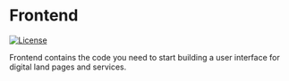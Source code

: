 # Frontend

[![License](https://img.shields.io/github/license/mashape/apistatus.svg)](https://github.com/psd/openregister/blob/master/LICENSE)

Frontend contains the code you need to start building a user interface for digital land pages and services.
